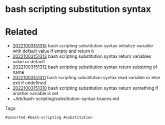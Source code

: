 # bash scripting substitution syntax

# Related

- [20221003151315](/zet/20221003151315/README.md) bash scripting substitution syntax initialize variable with default value if empty and return it
- [20221003151313](/zet/20221003151313/README.md) bash scripting substitution syntax return variables value or default
- [20221003151312](/zet/20221003151312/README.md) bash scripting substitution syntax return substring of name
- [20221003151311](/zet/20221003151311/README.md) bash scripting substitution syntax read variable or else exit if undefined
- [20221003151310](/zet/20221003151310/README.md) bash scripting substitution syntax return something if another variable is set
- ~/kb/bash-scripting/substitution-syntax-braces.md

Tags:

    #assorted #bash-scripting #substitution
